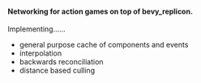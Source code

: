 #### Networking for action games on top of bevy_replicon.  
Implementing......
- general purpose cache of components and events
- interpolation
- backwards reconciliation
- distance based culling
